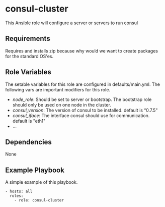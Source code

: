 consul-cluster
==============
This Ansible role will configure a server or servers to run consul

Requirements
------------
Requires and installs zip because why would we want to create packages for the standard OS'es.

Role Variables
--------------
The setable variables for this role are configured in defaults/main.yml. The following vars are important modifiers for this role.

-   *node_role*: Should be set to server or bootstrap. The bootstrap role should only be used on one node in the cluster.
-   *consul_version*: The version of consul to be installed. default is “0.7.5"
-   *consul_iface*: The interface consul should use for communication. default
    is "eth1"
-   ...
 

Dependencies
------------
None
 

Example Playbook
----------------
A simple example of this playbook.

~~~~~~~~~~~~~~~~~~~~~~~~~~~~~~~~~~~~~~~~~~~~~~~~~~~~~~~~~~~~~~~~~~~~~~~~~~~~~~~~
- hosts: all
  roles:
    - role: consul-cluster
~~~~~~~~~~~~~~~~~~~~~~~~~~~~~~~~~~~~~~~~~~~~~~~~~~~~~~~~~~~~~~~~~~~~~~~~~~~~~~~~
